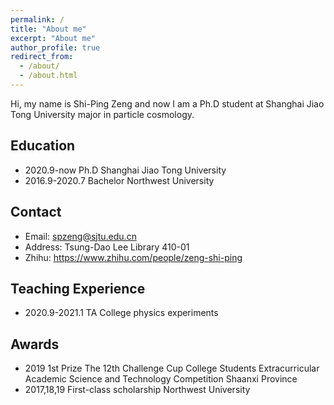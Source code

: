 ```yaml
---
permalink: /
title: "About me"
excerpt: "About me"
author_profile: true
redirect_from: 
  - /about/
  - /about.html
---
```


Hi, my name is Shi-Ping Zeng and now I am a Ph.D student at Shanghai Jiao Tong University major in particle cosmology.

## Education
- 2020.9-now      Ph.D       Shanghai Jiao Tong University
- 2016.9-2020.7   Bachelor   Northwest University

## Contact
- Email: spzeng@sjtu.edu.cn
- Address: Tsung-Dao Lee Library 410-01
- Zhihu: https://www.zhihu.com/people/zeng-shi-ping

## Teaching Experience
- 2020.9-2021.1  TA  College physics experiments

## Awards
- 2019  1st Prize  The 12th Challenge Cup College Students Extracurricular Academic Science and Technology Competition  Shaanxi Province
- 2017,18,19  First-class scholarship  Northwest University
